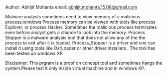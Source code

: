 Author: Abhijit Mohanta
email: abhijit.mohanta.15.08@gmail.com

Malware analysts sometimes need to view memory of a malicious process.windows Process memory can be viewed with tools like process Explorer, or process Hacker. Sometimes the malicious process terminates even before analyst gets a chance to look into the memory.
Process Stopper is a malware analysis tool that does not allow any of the the process to exit after it is loaded. Process_Stopper is a driver and one can install it using tools like OsrLoader or other driver installers . The tool has been tested on windows XP. 

Disclaimer: This prgram is  a proof on concept tool and sometimes hangs the system.Please test it only inside virtual machine and in windows XP. 

